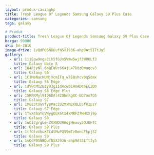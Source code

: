 ```yaml
---
layout: produk-casinghp
title: Tresh League Of Legends Samsung Galaxy S9 Plus Case
categories: samsung
tags: galaxy

# Produk
product-title: Tresh League Of Legends Samsung Galaxy S9 Plus Case
harga: 90000
sku: hn-3816
image-drive: 1vQdP0SNBDufN5XJ936-ahp9At5ITtJy5
gallery:
  - url: 1ijEgw9nga2ih5fGUn5Vmw5wjfJWRKLfJ
    title: Galaxy Note 8
  - url: 164RjyNl_6aQEWUr6K4jL47DUzDmuqcvB
    title: Galaxy S6
  - url: 1C1MeNacHUNjXcmITq_w7EQshcv0q5dmx
    title: Galaxy S6 Edge
  - url: 1dVwCMIZUzyD3gI1dKcwBiHOAD0aEC3DD
    title: Galaxy S6 Edge Plus
  - url: 1SRRKMyl9I96DAl42ObnKgXC-bD7ao7G5
    title: Galaxy S7
  - url: 1MEB3tUGVfypMac2U2MxM2KQLb5fR1psY
    title: Galaxy S7 Edge
  - url: 1TvX4SaYnVWygObX6tX4kMRFZ7HHXXj9p
    title: Galaxy S8
  - url: 1uOi7grgLe-ZOXNOUR6qjHeauy5QJUHfC
    title: Galaxy S8 Plus
  - url: 1tfGtvVkuXEL4SMwPQS9mTzBonLFkpjS2
    title: Galaxy S9
  - url: 1vQdP0SNBDufN5XJ936-ahp9At5ITtJy5
    title: Galaxy S9 Plus
---
```

